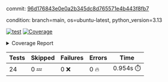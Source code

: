 commit: [96d176843e0e0a2b345dc8d765571e4b443f8fb7](https://github.com/rcmdnk/inherit-docstring/tree/96d176843e0e0a2b345dc8d765571e4b443f8fb7)

condition: branch=main, os=ubuntu-latest, python_version=3.13

[![test](https://github.com/rcmdnk/inherit-docstring/actions/workflows/test.yml/badge.svg)](https://github.com/rcmdnk/inherit-docstring/actions/runs/16827703380)
<a href="https://github.com/rcmdnk/inherit-docstring/blob/96d176843e0e0a2b345dc8d765571e4b443f8fb7/README.md"><img alt="Coverage" src="https://img.shields.io/badge/Coverage-96%25-brightgreen.svg" /></a><details><summary>Coverage Report </summary><table><tr><th>File</th><th>Stmts</th><th>Miss</th><th>Cover</th><th>Missing</th></tr><tbody><tr><td colspan="5"><b>src/inherit_docstring</b></td></tr><tr><td>&nbsp; &nbsp;<a href="https://github.com/rcmdnk/inherit-docstring/blob/96d176843e0e0a2b345dc8d765571e4b443f8fb7/src/inherit_docstring/__init__.py">\_\_init\_\_.py</a></td><td>8</td><td>2</td><td>75%</td><td><a href="https://github.com/rcmdnk/inherit-docstring/blob/96d176843e0e0a2b345dc8d765571e4b443f8fb7/src/inherit_docstring/__init__.py#L11-L12">11&ndash;12</a></td></tr><tr><td>&nbsp; &nbsp;<a href="https://github.com/rcmdnk/inherit-docstring/blob/96d176843e0e0a2b345dc8d765571e4b443f8fb7/src/inherit_docstring/utils.py">utils.py</a></td><td>110</td><td>4</td><td>96%</td><td><a href="https://github.com/rcmdnk/inherit-docstring/blob/96d176843e0e0a2b345dc8d765571e4b443f8fb7/src/inherit_docstring/utils.py#L19">19</a>, <a href="https://github.com/rcmdnk/inherit-docstring/blob/96d176843e0e0a2b345dc8d765571e4b443f8fb7/src/inherit_docstring/utils.py#L28">28</a>, <a href="https://github.com/rcmdnk/inherit-docstring/blob/96d176843e0e0a2b345dc8d765571e4b443f8fb7/src/inherit_docstring/utils.py#L81">81</a>, <a href="https://github.com/rcmdnk/inherit-docstring/blob/96d176843e0e0a2b345dc8d765571e4b443f8fb7/src/inherit_docstring/utils.py#L149">149</a></td></tr><tr><td><b>TOTAL</b></td><td><b>142</b></td><td><b>6</b></td><td><b>96%</b></td><td>&nbsp;</td></tr></tbody></table></details>

| Tests | Skipped | Failures | Errors | Time |
| ----- | ------- | -------- | -------- | ------------------ |
| 24 | 0 :zzz: | 0 :x: | 0 :fire: | 0.954s :stopwatch: |

